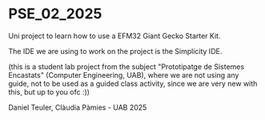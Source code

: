 # PSE_02_2025
Uni project to learn how to use a EFM32 Giant Gecko Starter Kit.

The IDE we are using to work on the project is the Simplicity IDE.

(this is a student lab project from the subject "Prototipatge de Sistemes Encastats" (Computer Engineering, UAB), where we are not using any guide, not to be used as a guided class activity, since we are very new with this, but up to you ofc :))

Daniel Teuler, Clàudia Pàmies - UAB 2025
